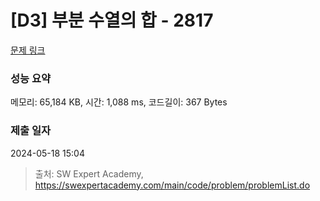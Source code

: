 # [D3] 부분 수열의 합 - 2817 

[문제 링크](https://swexpertacademy.com/main/code/problem/problemDetail.do?contestProbId=AV7IzvG6EksDFAXB) 

### 성능 요약

메모리: 65,184 KB, 시간: 1,088 ms, 코드길이: 367 Bytes

### 제출 일자

2024-05-18 15:04



> 출처: SW Expert Academy, https://swexpertacademy.com/main/code/problem/problemList.do